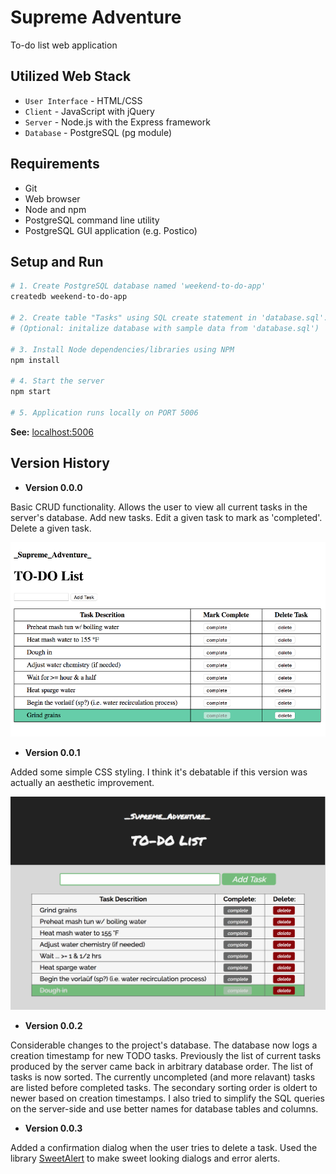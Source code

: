 # Supreme Adventure
To-do list web application

## Utilized Web Stack
- `User Interface` - HTML/CSS
- `Client` - JavaScript with jQuery
- `Server` - Node.js with the Express framework
- `Database` - PostgreSQL (pg module)

## Requirements
- Git
- Web browser
- Node and npm
- PostgreSQL command line utility
- PostgreSQL GUI application (e.g. Postico)

## Setup and Run
```bash
# 1. Create PostgreSQL database named 'weekend-to-do-app'
createdb weekend-to-do-app

# 2. Create table "Tasks" using SQL create statement in 'database.sql'. 
# (Optional: initalize database with sample data from 'database.sql')

# 3. Install Node dependencies/libraries using NPM
npm install

# 4. Start the server
npm start

# 5. Application runs locally on PORT 5006
```

**See:** [localhost:5006](http://localhost:5006)

## Version History
- **Version 0.0.0**

Basic CRUD functionality. Allows the user to view all current tasks in the server's database. Add new tasks. Edit a given task to mark as 'completed'. Delete a given task.

![Screen Shot](docs/images/sample-v0.0.0.png)

- **Version 0.0.1**

Added some simple CSS styling. I think it's debatable if this version was actually an aesthetic improvement.

![Screen Shot](docs/images/sample-v0.0.1.png)

- **Version 0.0.2**

Considerable changes to the project's database. The database now logs a creation timestamp for new TODO tasks. Previously the list of current tasks produced by the server came back in arbitrary database order. The list of tasks is now sorted. The currently uncompleted (and more relavant) tasks are listed before completed tasks. The secondary sorting order is oldert to newer based on creation timestamps. I also tried to simplify the SQL queries on the server-side and use better names for database tables and columns. 

- **Version 0.0.3**

Added a confirmation dialog when the user tries to delete a task. Used the library [SweetAlert](https://sweetalert.js.org/) to make sweet looking dialogs and error alerts. 

